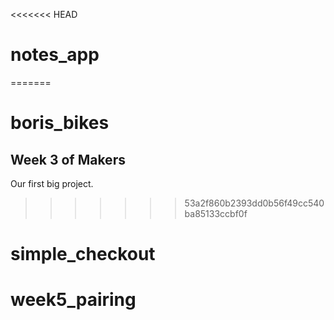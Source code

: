 <<<<<<< HEAD
# notes_app
=======
# boris_bikes

## Week 3 of Makers ##
Our first big project. 
>>>>>>> 53a2f860b2393dd0b56f49cc540ba85133ccbf0f
# simple_checkout
# week5_pairing
